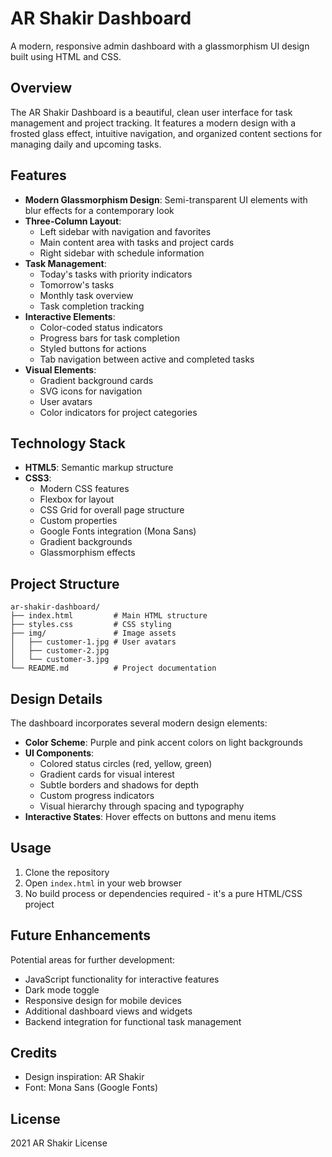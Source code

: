 # AR Shakir Dashboard

A modern, responsive admin dashboard with a glassmorphism UI design built using HTML and CSS.

## Overview

The AR Shakir Dashboard is a beautiful, clean user interface for task management and project tracking. It features a modern design with a frosted glass effect, intuitive navigation, and organized content sections for managing daily and upcoming tasks.

## Features

- **Modern Glassmorphism Design**: Semi-transparent UI elements with blur effects for a contemporary look
- **Three-Column Layout**:
  - Left sidebar with navigation and favorites
  - Main content area with tasks and project cards
  - Right sidebar with schedule information
- **Task Management**:
  - Today's tasks with priority indicators
  - Tomorrow's tasks
  - Monthly task overview
  - Task completion tracking
- **Interactive Elements**:
  - Color-coded status indicators
  - Progress bars for task completion
  - Styled buttons for actions
  - Tab navigation between active and completed tasks
- **Visual Elements**:
  - Gradient background cards
  - SVG icons for navigation
  - User avatars
  - Color indicators for project categories

## Technology Stack

- **HTML5**: Semantic markup structure
- **CSS3**:
  - Modern CSS features
  - Flexbox for layout
  - CSS Grid for overall page structure
  - Custom properties
  - Google Fonts integration (Mona Sans)
  - Gradient backgrounds
  - Glassmorphism effects

## Project Structure

```plaintext
ar-shakir-dashboard/
├── index.html         # Main HTML structure
├── styles.css         # CSS styling
├── img/               # Image assets
│   ├── customer-1.jpg # User avatars
│   ├── customer-2.jpg
│   └── customer-3.jpg
└── README.md          # Project documentation
```

## Design Details

The dashboard incorporates several modern design elements:

- **Color Scheme**: Purple and pink accent colors on light backgrounds
- **UI Components**:
  - Colored status circles (red, yellow, green)
  - Gradient cards for visual interest
  - Subtle borders and shadows for depth
  - Custom progress indicators
  - Visual hierarchy through spacing and typography
- **Interactive States**: Hover effects on buttons and menu items

## Usage

1. Clone the repository
2. Open `index.html` in your web browser
3. No build process or dependencies required - it's a pure HTML/CSS project

## Future Enhancements

Potential areas for further development:

- JavaScript functionality for interactive features
- Dark mode toggle
- Responsive design for mobile devices
- Additional dashboard views and widgets
- Backend integration for functional task management

## Credits

- Design inspiration: AR Shakir
- Font: Mona Sans (Google Fonts)

## License

2021 AR Shakir License
